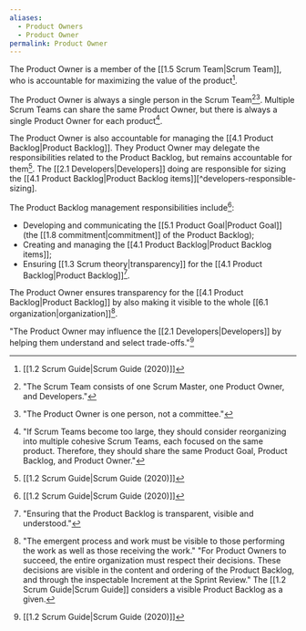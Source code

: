 ```yaml
---
aliases:
  - Product Owners
  - Product Owner
permalink: Product Owner
---
```

The Product Owner is a member of the [[1.5 Scrum Team|Scrum Team]], who is accountable for maximizing the value of the product[^scrum-guide-2020].

The Product Owner is always a single person in the Scrum Team[^scrum-team-definition][^po-not-a-committee]. Multiple Scrum Teams can share the same Product Owner, but there is always a single Product Owner for each product[^one-po-product-baklog].

The Product Owner is also accountable for managing the [[4.1 Product Backlog|Product Backlog]]. They Product Owner may delegate the responsibilities related to the Product Backlog, but remains accountable for them[^scrum-guide-2020]. The [[2.1 Developers|Developers]] doing are responsible for sizing the [[4.1 Product Backlog|Product Backlog items]][^developers-responsible-sizing].

The Product Backlog management responsibilities include[^scrum-guide-2020]:
- Developing and communicating the [[5.1 Product Goal|Product Goal]] (the [[1.8 commitment|commitment]] of the Product Backlog);
- Creating and managing the [[4.1 Product Backlog|Product Backlog items]];
- Ensuring [[1.3 Scrum theory|transparency]] for the [[4.1 Product Backlog|Product Backlog]][^transparency-product-backlog].

The Product Owner ensures transparency for the [[4.1 Product Backlog|Product Backlog]] by also making it visible to the whole [[6.1 organization|organization]][^po-decisions].

"The Product Owner may influence the [[2.1 Developers|Developers]] by helping them understand and select trade-offs."[^scrum-guide-2020]

[^scrum-guide-2020]: [[1.2 Scrum Guide|Scrum Guide (2020)]]
[^scrum-team-definition]: "The Scrum Team consists of one Scrum Master, one Product Owner, and Developers."[^scrum-guide-2020]
[^one-po-product-baklog]: "If Scrum Teams become too large, they should consider reorganizing into multiple cohesive Scrum Teams, each focused on the same product. Therefore, they should share the same Product Goal, Product Backlog, and Product Owner."[^scrum-guide-2020]
[^po-not-a-committee]: "The Product Owner is one person, not a committee."[^scrum-guide-2020]
[^transparency-product-backlog]: "Ensuring that the Product Backlog is transparent, visible and understood."[^scrum-guide-2020]
[^po-decisions]: "The emergent process and work must be visible to those performing the work as well as those receiving the work." "For Product Owners to succeed, the entire organization must respect their decisions. These decisions are visible in the content and ordering of the Product Backlog, and through the inspectable Increment at the Sprint Review."[^scrum-guide-2020] The [[1.2 Scrum Guide|Scrum Guide]] considers a visible Product Backlog as a given.
